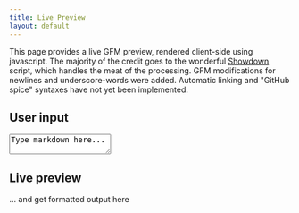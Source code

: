 ```yaml
---
title: Live Preview
layout: default
---
```


This page provides a live GFM preview, rendered client-side using javascript.
The majority of the credit goes to the wonderful [Showdown](http://attacklab.net/showdown/) script, which handles the meat of the processing.
GFM modifications for newlines and underscore-words were added.  Automatic linking and "GitHub spice" syntaxes have not yet been implemented.

User input
----------

<textarea id="user_input">Type markdown here...</textarea>

Live preview
------------

<div id="result"><p>... and get formatted output here</p></div>
